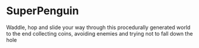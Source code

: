 # SuperPenguin
Waddle, hop and slide your way through this procedurally generated world to the end collecting coins, avoiding enemies and trying not to fall down the hole
